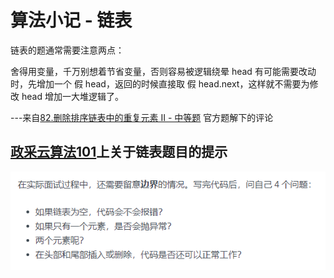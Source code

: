 # 算法小记 - 链表

链表的题通常需要注意两点：

舍得用变量，千万别想着节省变量，否则容易被逻辑绕晕
head 有可能需要改动时，先增加一个 假 head，返回的时候直接取 假 head.next，这样就不需要为修改 head 增加一大堆逻辑了。

---来自[82.删除排序链表中的重复元素 Ⅱ - 中等题](https://leetcode-cn.com/problems/remove-duplicates-from-sorted-list-ii/) 官方题解下的评论

## [政采云算法101](https://101.zoo.team/lian-biao)上关于链表题目的提示

![zoo-team-algo-101-link-list-tip1](https://raw.githubusercontent.com/AaronKwong929/pictures/master/20210406092526.png)